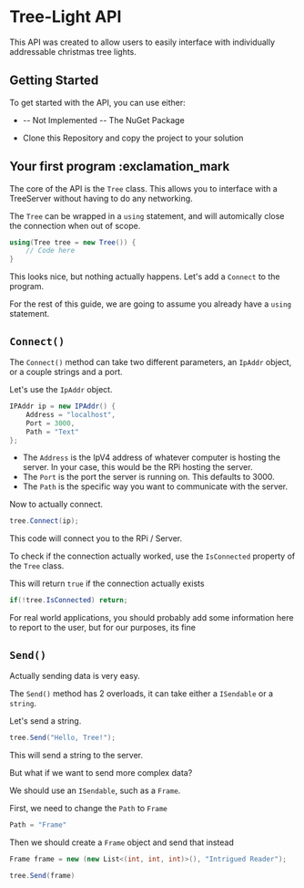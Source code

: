 # Tree-Light API 

This API was created to allow users to easily interface with individually addressable christmas tree lights.

## Getting Started

To get started with the API, you can use either:

+ -- Not Implemented -- The NuGet Package

+ Clone this Repository and copy the project to your solution

## Your first program :exclamation_mark

The core of the API is the `Tree` class. This allows you to interface with a TreeServer without having to do any networking.

The `Tree` can be wrapped in a `using` statement, and will automically close the connection when out of scope.

```cs
using(Tree tree = new Tree()) {
    // Code here
}
```

This looks nice, but nothing actually happens. Let's add a `Connect` to the program.

For the rest of this guide, we are going to assume you already have a `using` statement.

## `Connect()`

The `Connect()` method can take two different parameters, an `IpAddr` object, or a couple strings and a port.

Let's use the `IpAddr` object.

```cs
IPAddr ip = new IPAddr() {
    Address = "localhost",
    Port = 3000,
    Path = "Text"
};
```

+ The `Address` is the IpV4 address of whatever computer is hosting the server. In your case, this would be the RPi hosting the server.
+ The `Port` is the port the server is running on. This defaults to 3000.
+ The `Path` is the specific way you want to communicate with the server.

Now to actually connect.

```cs
tree.Connect(ip);
```

This code will connect you to the RPi / Server.

To check if the connection actually worked, use the `IsConnected` property of the `Tree` class.

This will return `true` if the connection actually exists

```cs
if(!tree.IsConnected) return;
```

For real world applications, you should probably add some information here to report to the user, but for our purposes, its fine

## `Send()`

Actually sending data is very easy.

The `Send()` method has 2 overloads, it can take either a `ISendable` or a `string`.

Let's send a string.

```cs
tree.Send("Hello, Tree!");
```

This will send a string to the server.

But what if we want to send more complex data?

We should use an `ISendable`, such as a `Frame`.

First, we need to change the `Path` to `Frame`

```cs
Path = "Frame"
```

Then we should create a `Frame` object and send that instead

```cs
Frame frame = new (new List<(int, int, int)>(), "Intrigued Reader");

tree.Send(frame)
```

